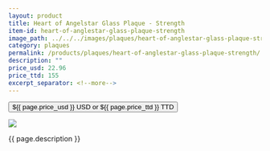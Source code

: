 ```yaml
---
layout: product
title: Heart of Angelstar Glass Plaque - Strength
item-id: heart-of-anglestar-glass-plaque-strength
image_path: ../../../images/plaques/heart-of-anglestar-glass-plaque-strength.jpg
category: plaques
permalink: /products/plaques/heart-of-anglestar-glass-plaque-strength/
description: ""
price_usd: 22.96
price_ttd: 155
excerpt_separator: <!--more-->
---
```


<button class="bg-blue-500 hover:bg-blue-700 text-white font-bold my-2 py-2 px-4 w-full snipcart-add-item" 
data-item-id="{{ page.item-id }}" 
data-item-price="{{page.price_usd}}"
data-item-url="{{ site.url }}/{{ page.category }}"
data-item-description="{{ page.description }}"
data-item-image="{{ page.image_path }}"
data-item-name="{{ page.title }}"
data-item-categories="{{ page.category }}">
${{ page.price_usd }} USD or ${{ page.price_ttd }} TTD
</button>

<!--more-->
<div class="flex flex-wrap">
  <div class="w-64 p-4 h-auto">
    <a data-fancybox="gallery" href="{{ page.image_path }}"><img src="{{ page.image_path }}"></a>
  </div>
  <div class="sm:flex-1">
    <p class="p-4 text-gray-700">
      {{ page.description }}
    </p>
  </div>
</div>